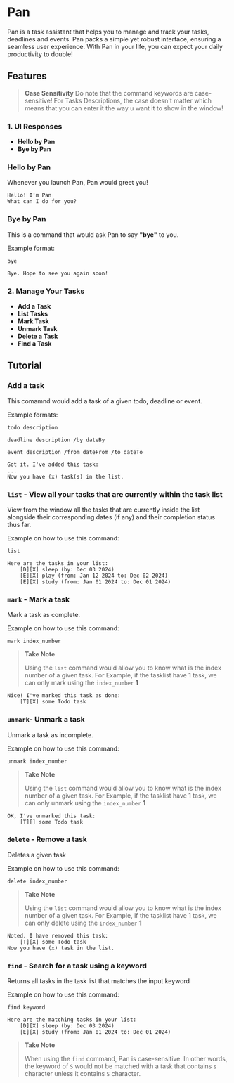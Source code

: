 # Pan
Pan is a task assistant that helps you to manage and track your tasks, deadlines and events.
Pan packs a simple yet robust interface, ensuring a seamless user experience.
With Pan in your life, you can expect your daily productivity to double!

## Features
> **Case Sensitivity**
> Do note that the command keywords are case-sensitive!
> For Tasks Descriptions, the case doesn't matter which means that you can enter it the way u want it to show in the window!

### 1. UI Responses
- **Hello by Pan**
- **Bye by Pan**

### Hello by Pan
Whenever you launch Pan, Pan would greet you!

```
Hello! I'm Pan
What can I do for you?
```

### Bye by Pan
This is a command that would ask Pan to say **"bye"** to you.

Example format:

`bye`

```
Bye. Hope to see you again soon!
```

### 2. Manage Your Tasks
- **Add a Task**
- **List Tasks**
- **Mark Task**
- **Unmark Task**
- **Delete a Task**
- **Find a Task**

## Tutorial

###  Add a task
This comamnd would add a task of a given todo, deadline or event.

Example formats:

`todo description`

`deadline description /by dateBy`

`event description /from dateFrom /to dateTo`

```
Got it. I've added this task:
...
Now you have (x) task(s) in the list.
```

### `list` - View all your tasks that are currently within the task list
View from the window all the tasks that are currently inside the list alongside their corresponding dates (if any) and their completion status thus far.

Example on how to use this command:

`list`

```
Here are the tasks in your list:
    [D][X] sleep (by: Dec 03 2024)
    [E][X] play (from: Jan 12 2024 to: Dec 02 2024)
    [E][X] study (from: Jan 01 2024 to: Dec 01 2024)
```

### `mark` - Mark a task
Mark a task as complete.

Example on how to use this command:

`mark index_number`

> **Take Note**
> 
> Using the `list` command would allow you to know what is the index number of a given task.
> For Example, if the tasklist have 1 task, we can only mark using the `index_number` **1**

```
Nice! I've marked this task as done:
    [T][X] some Todo task
```

### `unmark`- Unmark a task
Unmark a task as incomplete.

Example on how to use this command:

`unmark index_number`

> **Take Note**
> 
> Using the `list` command would allow you to know what is the index number of a given task.
> For Example, if the tasklist have 1 task, we can only unmark using the `index_number` **1**

```
OK, I've unmarked this task:
    [T][] some Todo task
```

### `delete` - Remove a task
Deletes a given task
 
Example on how to use this command:

`delete index_number`

> **Take Note**
> 
> Using the `list` command would allow you to know what is the index number of a given task.
> For Example, if the tasklist have 1 task, we can only delete using the `index_number` **1**

```
Noted. I have removed this task:
    [T][X] some Todo task
Now you have (x) task in the list.
```

### `find` - Search for a task using a keyword
Returns all tasks in the task list that matches the input keyword

Example on how to use this command:

`find keyword`

```
Here are the matching tasks in your list:
    [D][X] sleep (by: Dec 03 2024)
    [E][X] study (from: Jan 01 2024 to: Dec 01 2024)
```

> **Take Note**
> 
> When using the `find` command, Pan is case-sensitive.
> In other words, the keyword of `S` would not be matched with a task that contains `s` character unless it contains `S` character.